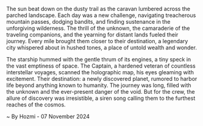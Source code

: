 
The sun beat down on the dusty trail as the caravan lumbered across the parched landscape.  Each day was a new challenge, navigating treacherous mountain passes, dodging bandits, and finding sustenance in the unforgiving wilderness.  The thrill of the unknown, the camaraderie of the traveling companions, and the yearning for distant lands fueled their journey.  Every mile brought them closer to their destination, a legendary city whispered about in hushed tones, a place of untold wealth and wonder.

The starship hummed with the gentle thrum of its engines, a tiny speck in the vast emptiness of space. The Captain, a hardened veteran of countless interstellar voyages, scanned the holographic map, his eyes gleaming with excitement.  Their destination: a newly discovered planet, rumored to harbor life beyond anything known to humanity.  The journey was long, filled with the unknown and the ever-present danger of the void.  But for the crew, the allure of discovery was irresistible, a siren song calling them to the furthest reaches of the cosmos. 

~ By Hozmi - 07 November 2024
